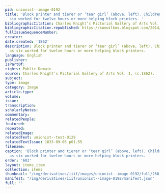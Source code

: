 ```yaml
---
pid: unionist--image-0192
title: 'Block printer and tierer or ‘tear girl’ (above, left). Children as young as
  six worked for twelve hours or more helping block printers. '
bibliographicCitation: Charles Knight’s Pictorial Gallery of Arts Vol. I, (c.1862).
bibliographicCitation.republished: https://suewilkes.blogspot.com/2014/09/calico-print-workers.html
fullIssueSequenceNumber: 
creator: 
date.created: '1862'
description: Block printer and tierer or ‘tear girl’ (above, left). Children as young
  as six worked for twelve hours or more helping block printers.
language: English
publisher: 
IsPartOf: 
rights: Public Domain
source: Charles Knight’s Pictorial Gallery of Arts Vol. I, (c.1862).
subject: 
type: image
category: Image
article.type: 
volume: 
issue: 
transcription: 
scholarlyNotes: 
commentary: 
relatedPeople: 
featured: 
repeated: 
relatedImage: 
relatedText: unionist--text-0129
relatedTextIssue: 1833-09-05 p01.55
filename: 
caption: 'Block printer and tierer or ‘tear girl’ (above, left). Children as young
  as six worked for twelve hours or more helping block printers. '
order: '603'
layout: items_item
collection: items
thumbnail: "/img/derivatives/iiif/images/unionist--image-0192/full/250,/0/default.jpg"
manifest: "/img/derivatives/iiif/unionist--image-0192/manifest.json"
full: ''
---
```

